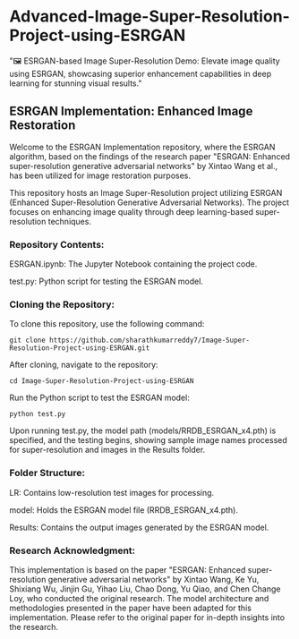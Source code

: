 # Advanced-Image-Super-Resolution-Project-using-ESRGAN
"🖼️ ESRGAN-based Image Super-Resolution Demo: Elevate image quality using ESRGAN, showcasing superior enhancement capabilities in deep learning for stunning visual results."  

## ESRGAN Implementation: Enhanced Image Restoration

Welcome to the ESRGAN Implementation repository, where the ESRGAN algorithm, based on the findings of the research paper "ESRGAN: Enhanced super-resolution generative adversarial networks" by Xintao Wang et al., has been utilized for image restoration purposes.

This repository hosts an Image Super-Resolution project utilizing ESRGAN (Enhanced Super-Resolution Generative Adversarial Networks). The project focuses on enhancing image quality through deep learning-based super-resolution techniques.

### Repository Contents:

ESRGAN.ipynb: The Jupyter Notebook containing the project code.

test.py: Python script for testing the ESRGAN model.

### Cloning the Repository:

To clone this repository, use the following command:

    git clone https://github.com/sharathkumarreddy7/Image-Super-Resolution-Project-using-ESRGAN.git

After cloning, navigate to the repository:

    cd Image-Super-Resolution-Project-using-ESRGAN

Run the Python script to test the ESRGAN model:

    python test.py

Upon running test.py, the model path (models/RRDB_ESRGAN_x4.pth) is specified, and the testing begins, showing sample image names processed for super-resolution and images in the Results folder.

### Folder Structure:

LR: Contains low-resolution test images for processing.

model: Holds the ESRGAN model file (RRDB_ESRGAN_x4.pth).

Results: Contains the output images generated by the ESRGAN model.

### Research Acknowledgment:

This implementation is based on the paper "ESRGAN: Enhanced super-resolution generative adversarial networks" by Xintao Wang, Ke Yu, Shixiang Wu, Jinjin Gu, Yihao Liu, Chao Dong, Yu Qiao, and Chen Change Loy, who conducted the original research. The model architecture and methodologies presented in the paper have been adapted for this implementation. Please refer to the original paper for in-depth insights into the research.

